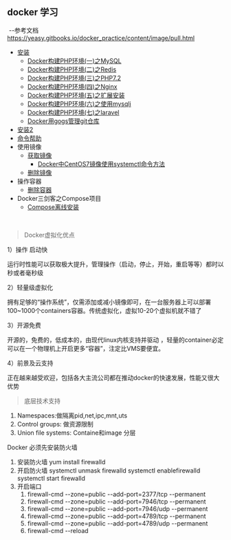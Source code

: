 ## docker 学习

​	--参考文档<https://yeasy.gitbooks.io/docker_practice/content/image/pull.html>

- <a href="./安装.md">安装</a>
  - <a href="./Docker构建PHP环境(一)之MySQL.md">Docker构建PHP环境(一)之MySQL</a>
  - <a href="./Docker构建PHP环境(二)之Redis.md">Docker构建PHP环境(二)之Redis</a>
  - <a href="./Docker构建PHP环境(三)之PHP7.2.md">Docker构建PHP环境(三)之PHP7.2</a>
  - <a href="./Docker构建PHP环境(四)之Nginx.md">Docker构建PHP环境(四)之Nginx</a>
  - <a href="./Docker构建PHP环境(五)之扩展安装.md">Docker构建PHP环境(五)之扩展安装</a>
  - <a href="./Docker构建PHP环境(六)之使用mysqli.md">Docker构建PHP环境(六)之使用mysqli</a>
  - <a href="./Docker构建PHP环境(七)之laravel.md">Docker构建PHP环境(七)之laravel</a>
  - <a href="./Docker用gogs管理git仓库.md">Docker用gogs管理git仓库</a>
- <a href="./安装2.md">安装2</a>
- <a href="./命令帮助.md">命令帮助</a>
- 使用镜像
  - <a href="./获取镜像.md">获取镜像</a>
    - <a href="./Docker中CentOS7镜像使用systemctl命令方法.md">Docker中CentOS7镜像使用systemctl命令方法</a>
  - <a href="./删除镜像.md">删除镜像</a>
- 操作容器
  - <a href="./删除容器.md">删除容器</a>
- Docker三剑客之Compose项目
  - <a href="./docker-compose/离线安装.md">Compose离线安装</a>

​	

> Docker虚拟化优点

1）操作 启动快

​	运行时性能可以获取极大提升，管理操作（启动，停止，开始，重启等等）都时以秒或者毫秒级

2）轻量级虚拟化

​	拥有足够的“操作系统”，仅需添加或减小镜像即可，在一台服务器上可以部署100~1000个containers容器。传统虚拟化，虚拟10-20个虚拟机就不错了

3）开源免费

 开源的，免费的，低成本的，由现代linux内核支持并驱动 ，轻量的container必定可以在一个物理机上开启更多“容器”，注定比VMS要便宜。

4）前景及云支持

​	正在越来越受欢迎，包括各大主流公司都在推动docker的快速发展，性能又很大优势

> 底层技术支持

1. Namespaces:做隔离pid,net,ipc,mnt,uts
2. Control groups: 做资源限制
3. Union file systems: Containe和image 分层

Docker 必须先安装防火墙

1. 安装防火墙 yum install firewalld
2. 开启防火墙  systemctl unmask firewalld   systemctl enablefirewalld    systemctl start firewalld 
3. 开启端口 
   1. firewall-cmd --zone=public  --add-port=2377/tcp --permanent
   2. firewall-cmd --zone=public  --add-port=7946/tcp  --permanent
   3. firewall-cmd --zone=public  --add-port=7946/udp --permanent
   4. firewall-cmd --zone=public  --add-port=4789/tcp  --permanent
   5. firewall-cmd --zone=public  --add-port=4789/udp --permanent
   6. firewall-cmd --reload